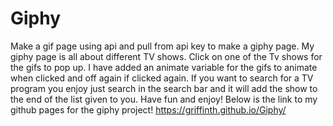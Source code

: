 # Giphy
Make a gif page using api and pull from api key to make a giphy page.
My giphy page is all about different TV shows.
Click on one of the Tv shows for the gifs to pop up.
I have added an animate variable for the gifs to animate when clicked and off again if clicked again.
If you want to search for a TV program you enjoy just search in the search bar and it will add the show to the end of the list given to you.
Have fun and enjoy! Below is the link to my github pages for the giphy project!
https://griffinth.github.io/Giphy/ 
